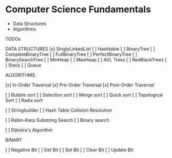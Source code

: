 # Computer Science Fundamentals

* Data Structures
* Algorithms


TODOs

DATA STRUCTURES
[x] SinglyLinkedList
[ ] Hashtable
[ ] BinaryTree
[ ] CompleteBinaryTree
[ ] FullBinaryTree
[ ] PerfectBinaryTree
[ ] BinarySearchTree
[ ] MinHeap
[ ] MaxHeap
[ ] AVL Trees
[ ] RedBlackTrees
[ ] Stack
[ ] Queue


ALGORITHMS

[x] In-Order Traversal
[x] Pre-Order Traversal
[x] Post-Order Traversal

[ ] Bubble sort
[ ] Selection sort
[ ] Merge sort 
[ ] Quick sort
[ ] Topological Sort
[ ] Radix sort

[ ] Stringbuilder
[ ] Hash Table Collision Resolution

[ ] Rabin-Karp Substring Search
[ ] Binary search

[ ] Dijkstra's Algorithm


BINARY

[ ] Negative Bit
[ ] Get Bit
[ ] Set Bit
[ ] Clear Bit
[ ] Update Bit
